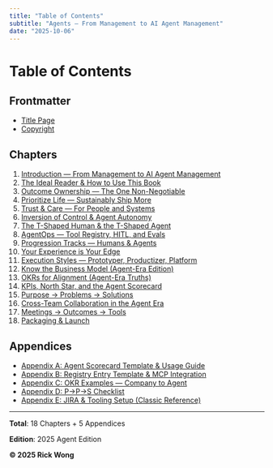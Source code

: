 ```yaml
---
title: "Table of Contents"
subtitle: "Agents — From Management to AI Agent Management"
date: "2025-10-06"
---
```


# Table of Contents

## Frontmatter

- [Title Page](frontmatter/00-title.md)
- [Copyright](frontmatter/01-copyright.md)

## Chapters

1. [Introduction — From Management to AI Agent Management](01-introduction.md)
2. [The Ideal Reader & How to Use This Book](02-ideal-reader.md)
3. [Outcome Ownership — The One Non-Negotiable](03-outcome-ownership.md)
4. [Prioritize Life — Sustainably Ship More](04-prioritize-life.md)
5. [Trust & Care — For People and Systems](05-trust-and-care.md)
6. [Inversion of Control & Agent Autonomy](06-inversion-of-control.md)
7. [The T-Shaped Human & the T-Shaped Agent](07-t-shaped.md)
8. [AgentOps — Tool Registry, HITL, and Evals](08-agentops.md)
9. [Progression Tracks — Humans & Agents](09-progression.md)
10. [Your Experience is Your Edge](10-your-experience.md)
11. [Execution Styles — Prototyper, Productizer, Platform](11-execution-styles.md)
12. [Know the Business Model (Agent-Era Edition)](12-business-model.md)
13. [OKRs for Alignment (Agent-Era Truths)](13-okrs.md)
14. [KPIs, North Star, and the Agent Scorecard](14-metrics-kpis.md)
15. [Purpose → Problems → Solutions](15-purpose-problem-solutions.md)
16. [Cross-Team Collaboration in the Agent Era](16-cross-team-collaboration.md)
17. [Meetings → Outcomes → Tools](17-meetings-outcomes-tools.md)
18. [Packaging & Launch](18-packaging-launch.md)

## Appendices

- [Appendix A: Agent Scorecard Template & Usage Guide](appendices/appendix-a-agent-scorecard.md)
- [Appendix B: Registry Entry Template & MCP Integration](appendices/appendix-b-registry-mcp.md)
- [Appendix C: OKR Examples — Company to Agent](appendices/appendix-c-okr-examples.md)
- [Appendix D: P→P→S Checklist](appendices/appendix-d-pps-checklist.md)
- [Appendix E: JIRA & Tooling Setup (Classic Reference)](appendices/appendix-e-jira-tooling.md)

---

**Total**: 18 Chapters + 5 Appendices

**Edition**: 2025 Agent Edition

**© 2025 Rick Wong**


